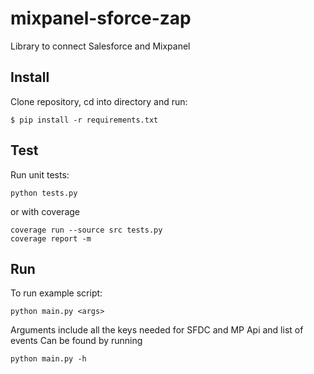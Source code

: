 mixpanel-sforce-zap
============
Library to connect Salesforce and Mixpanel

Install
-------
Clone repository, cd into directory and run:
```
$ pip install -r requirements.txt
```

Test
----
Run unit tests:
```
python tests.py
```
or with coverage
```
coverage run --source src tests.py
coverage report -m 
```

Run
---
To run example script:
```
python main.py <args>
```

Arguments include all the keys needed for SFDC and MP Api and list of events
Can be found by running 

```
python main.py -h
```

